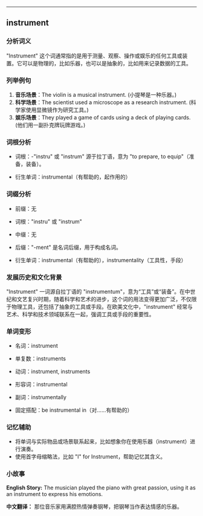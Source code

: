 
---------------
## instrument
### 分析词义
"Instrument" 这个词通常指的是用于测量、观察、操作或娱乐的任何工具或装置。它可以是物理的，比如乐器，也可以是抽象的，比如用来记录数据的工具。

### 列举例句
1. **音乐场景**：The violin is a musical instrument. (小提琴是一种乐器。)
2. **科学场景**：The scientist used a microscope as a research instrument. (科学家使用显微镜作为研究工具。)
3. **娱乐场景**：They played a game of cards using a deck of playing cards. (他们用一副扑克牌玩牌游戏。)

### 词根分析
- 词根：-"instru" 或 "instrum" 源于拉丁语，意为 "to prepare, to equip"（准备，装备）。

- 衍生单词：instrumental（有帮助的，起作用的）

### 词缀分析
- 前缀：无
- 词根："instru" 或 "instrum"
- 中缀：无
- 后缀："-ment" 是名词后缀，用于构成名词。

- 衍生单词：instrumental（有帮助的），instrumentality（工具性，手段）

### 发展历史和文化背景
"Instrument" 一词源自拉丁语的 "instrumentum"，意为“工具”或“装备”。在中世纪和文艺复兴时期，随着科学和艺术的进步，这个词的用法变得更加广泛，不仅限于物理工具，还包括了抽象的工具或手段。在欧美文化中，"instrument" 经常与艺术、科学和技术领域联系在一起，强调工具或手段的重要性。

### 单词变形
- 名词：instrument
- 单复数：instruments
- 动词：instrument, instruments
- 形容词：instrumental
- 副词：instrumentally

- 固定搭配：be instrumental in（对……有帮助的）

### 记忆辅助
- 将单词与实际物品或场景联系起来，比如想象你在使用乐器（instrument）进行演奏。
- 使用首字母缩略法，比如 "I" for Instrument，帮助记忆其含义。

### 小故事
**English Story:**
The musician played the piano with great passion, using it as an instrument to express his emotions.

**中文翻译：**
那位音乐家用满腔热情弹奏钢琴，把钢琴当作表达情感的乐器。

